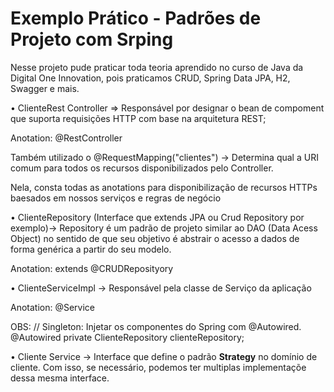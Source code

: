 # Exemplo Prático - Padrões de Projeto com Srping

Nesse projeto pude praticar toda teoria aprendido no curso de Java da Digital One Innovation, pois praticamos CRUD, Spring Data JPA, H2, Swagger e mais.



• ClienteRest Controller => Responsável por designar o bean de compoment que suporta requisições HTTP com base na arquitetura REST;

Anotation: @RestController

Também utilizado o @RequestMapping("clientes") -> Determina qual a URI comum para todos os recursos disponibilizados pelo Controller.

Nela, consta todas as anotations para disponibilização de recursos HTTPs baesados em nossos serviços e regras de negócio



•  ClienteRepository (Interface que extends JPA ou Crud Repository por exemplo)-> Repository é um padrão de projeto similar ao DAO (Data Acess Object) no sentido de que seu objetivo é abstrair o acesso a dados de forma genérica a partir do seu modelo.

Anotation: extends @CRUDReposityory




• ClienteServiceImpl -> Responsável pela classe de Serviço da aplicação

Anotation: @Service

OBS: // Singleton: Injetar os componentes do Spring com @Autowired.
	@Autowired
	private ClienteRepository clienteRepository;



• Cliente Service -> Interface que define o padrão <b> Strategy</b> no domínio de cliente. Com isso, se necessário, podemos ter multiplas implementaçõe dessa mesma interface. 
	
